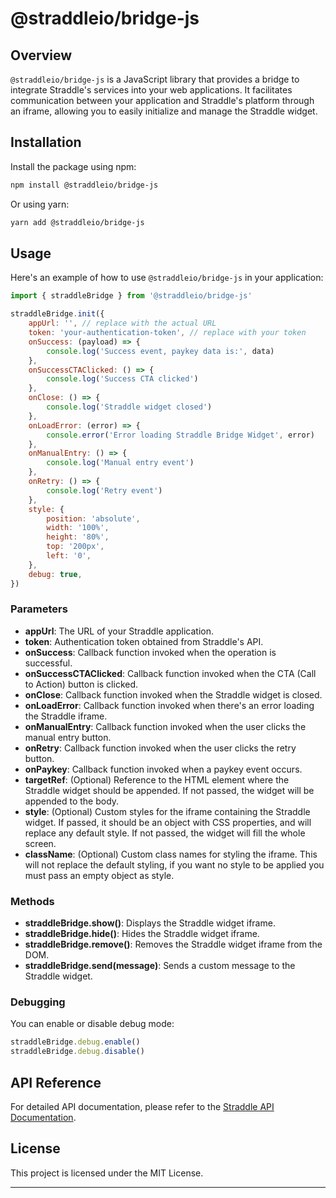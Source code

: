 # @straddleio/bridge-js

## Overview

`@straddleio/bridge-js` is a JavaScript library that provides a bridge to integrate Straddle's services into your web applications. It facilitates communication between your application and Straddle's platform through an iframe, allowing you to easily initialize and manage the Straddle widget.

## Installation

Install the package using npm:

```bash
npm install @straddleio/bridge-js
```

Or using yarn:

```bash
yarn add @straddleio/bridge-js
```

## Usage

Here's an example of how to use `@straddleio/bridge-js` in your application:

```javascript
import { straddleBridge } from '@straddleio/bridge-js'

straddleBridge.init({
    appUrl: '', // replace with the actual URL
    token: 'your-authentication-token', // replace with your token
    onSuccess: (payload) => {
        console.log('Success event, paykey data is:', data)
    },
    onSuccessCTAClicked: () => {
        console.log('Success CTA clicked')
    },
    onClose: () => {
        console.log('Straddle widget closed')
    },
    onLoadError: (error) => {
        console.error('Error loading Straddle Bridge Widget', error)
    },
    onManualEntry: () => {
        console.log('Manual entry event')
    },
    onRetry: () => {
        console.log('Retry event')
    },
    style: {
        position: 'absolute',
        width: '100%',
        height: '80%',
        top: '200px',
        left: '0',
    },
    debug: true,
})
```

### Parameters

-   **appUrl**: The URL of your Straddle application.
-   **token**: Authentication token obtained from Straddle's API.
-   **onSuccess**: Callback function invoked when the operation is successful.
-   **onSuccessCTAClicked**: Callback function invoked when the CTA (Call to Action) button is clicked.
-   **onClose**: Callback function invoked when the Straddle widget is closed.
-   **onLoadError**: Callback function invoked when there's an error loading the Straddle iframe.
-   **onManualEntry**: Callback function invoked when the user clicks the manual entry button.
-   **onRetry**: Callback function invoked when the user clicks the retry button.
-   **onPaykey**: Callback function invoked when a paykey event occurs.
-   **targetRef**: (Optional) Reference to the HTML element where the Straddle widget should be appended. If not passed, the widget will be appended to the body.
-   **style**: (Optional) Custom styles for the iframe containing the Straddle widget. If passed, it should be an object with CSS properties, and will replace any default style. If not passed, the widget will fill the whole screen.
-   **className**: (Optional) Custom class names for styling the iframe. This will not replace the default styling, if you want no style to be applied you must pass an empty object as style.

### Methods

-   **straddleBridge.show()**: Displays the Straddle widget iframe.
-   **straddleBridge.hide()**: Hides the Straddle widget iframe.
-   **straddleBridge.remove()**: Removes the Straddle widget iframe from the DOM.
-   **straddleBridge.send(message)**: Sends a custom message to the Straddle widget.

### Debugging

You can enable or disable debug mode:

```javascript
straddleBridge.debug.enable()
straddleBridge.debug.disable()
```

## API Reference

For detailed API documentation, please refer to the [Straddle API Documentation](https://docs.straddle.io).

## License

This project is licensed under the MIT License.

---
